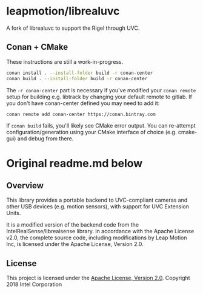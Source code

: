 # leapmotion/librealuvc

A fork of librealuvc to support the Rigel through UVC.

## Conan + CMake

These instructions are still a work-in-progress.

```sh
conan install . --install-folder build -r conan-center
conan build . --install-folder build -r conan-center
```

The `-r conan-center` part is necessary if you've modified your `conan remote` setup for building e.g. libtrack by changing your default remote to gitlab. If you don't have conan-center defined you may need to add it:
```sh
conan remote add conan-center https://conan.bintray.com
```

If `conan build` fails, you'll likely see CMake error output. You can re-attempt configuration/generation using your CMake interface of choice (e.g. cmake-gui) and debug from there.

# Original readme.md below

## Overview
This library provides a portable backend to UVC-compliant cameras and other
USB devices (e.g. motion sensors), with support for UVC Extension Units.

It is a modified version of the backend code from the IntelRealSense/librealsense
library.  In accordance with the Apache License v2.0, the complete source
code, including modifications by Leap Motion Inc, is licensed under the
Apache License, Version 2.0.

## License
This project is licensed under the [Apache License, Version 2.0](LICENSE).
Copyright 2018 Intel Corporation
